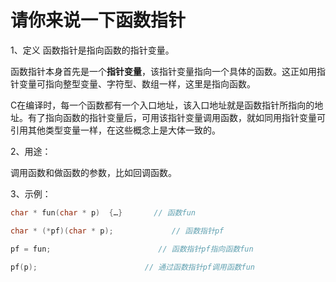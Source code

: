 # 请你来说一下函数指针

1、定义
函数指针是指向函数的指针变量。

函数指针本身首先是一个**指针变量**，该指针变量指向一个具体的函数。这正如用指针变量可指向整型变量、字符型、数组一样，这里是指向函数。

C在编译时，每一个函数都有一个入口地址，该入口地址就是函数指针所指向的地址。有了指向函数的指针变量后，可用该指针变量调用函数，就如同用指针变量可引用其他类型变量一样，在这些概念上是大体一致的。

2、用途：

调用函数和做函数的参数，比如回调函数。

3、示例：


```c++
char * fun(char * p)  {…}       // 函数fun

char * (*pf)(char * p);             // 函数指针pf

pf = fun;                        // 函数指针pf指向函数fun

pf(p);                        // 通过函数指针pf调用函数fun
```

